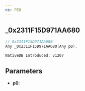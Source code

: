 ```yaml
---
ns: PED
---
```

## _0x2311F15D971AA680

```c
// 0x2311F15D971AA680
Any _0x2311F15D971AA680(Any p0);
```

```
NativeDB Introduced: v1207
```

## Parameters
* **p0**:
